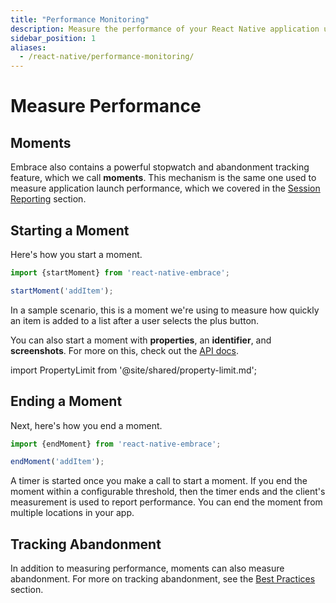 ```yaml
---
title: "Performance Monitoring"
description: Measure the performance of your React Native application using Embrace
sidebar_position: 1
aliases:
  - /react-native/performance-monitoring/
---
```


# Measure Performance

## Moments

Embrace also contains a powerful stopwatch and abandonment tracking feature, which we call **moments**.
This mechanism is the same one used to measure application launch performance, which we covered in the [Session Reporting](/react-native/integration/session-reporting) section.

## Starting a Moment

Here's how you start a moment.

```javascript
import {startMoment} from 'react-native-embrace';

startMoment('addItem');
```

In a sample scenario, this is a moment we're using to measure how quickly an item is added to a list after a user selects the plus button.

You can also start a moment with **properties**, an **identifier**, and **screenshots**.
For more on this, check out the [API docs](/api/react-native/).

import PropertyLimit from '@site/shared/property-limit.md';

<PropertyLimit />

## Ending a Moment

Next, here's how you end a moment.

```javascript
import {endMoment} from 'react-native-embrace';

endMoment('addItem');
```

A timer is started once you make a call to start a moment.
If you end the moment within a configurable threshold, then the timer ends and the client's measurement is used to report performance.
You can end the moment from multiple locations in your app.

## Tracking Abandonment

In addition to measuring performance, moments can also measure abandonment.
For more on tracking abandonment, see the [Best Practices](/best-practices/app-performance) section.
